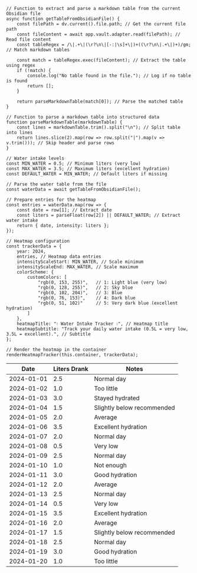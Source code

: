 ```dataviewjs
// Function to extract and parse a markdown table from the current Obsidian file
async function getTableFromObsidianFile() {
    const filePath = dv.current().file.path; // Get the current file path
    const fileContent = await app.vault.adapter.read(filePath); // Read file content
    const tableRegex = /\|.+\|(\r?\n\|[-:|\s]+\|)+((\r?\n\|.+\|)+)/gm; // Match markdown tables

    const match = tableRegex.exec(fileContent); // Extract the table using regex
    if (!match) {
        console.log("No table found in the file."); // Log if no table is found
        return [];
    }

    return parseMarkdownTable(match[0]); // Parse the matched table
}

// Function to parse a markdown table into structured data
function parseMarkdownTable(markdownTable) {
    const lines = markdownTable.trim().split("\n"); // Split table into lines
    return lines.slice(2).map(row => row.split("|").map(v => v.trim())); // Skip header and parse rows
}

// Water intake levels
const MIN_WATER = 0.5; // Minimum liters (very low)
const MAX_WATER = 3.5; // Maximum liters (excellent hydration)
const DEFAULT_WATER = MIN_WATER; // Default liters if missing

// Parse the water table from the file
const waterData = await getTableFromObsidianFile();

// Prepare entries for the heatmap
const entries = waterData.map(row => {
    const date = row[1]; // Extract date
    const liters = parseFloat(row[2]) || DEFAULT_WATER; // Extract water intake
    return { date, intensity: liters };
});

// Heatmap configuration
const trackerData = {
    year: 2024,
    entries, // Heatmap data entries
    intensityScaleStart: MIN_WATER, // Scale minimum
    intensityScaleEnd: MAX_WATER, // Scale maximum
    colorScheme: {
        customColors: [
            "rgb(0, 153, 255)",   // 1: Light blue (very low)
            "rgb(0, 128, 255)",   // 2: Sky blue
            "rgb(0, 102, 204)",   // 3: Blue
            "rgb(0, 76, 153)",    // 4: Dark blue
            "rgb(0, 51, 102)"     // 5: Very dark blue (excellent hydration)
        ]
    },
    heatmapTitle: "💧 Water Intake Tracker 💧", // Heatmap title
    heatmapSubtitle: "Track your daily water intake (0.5L = very low, 3.5L = excellent).", // Subtitle
};

// Render the heatmap in the container
renderHeatmapTracker(this.container, trackerData);
```

| Date       | Liters Drank | Notes                     |
| ---------- | ------------ | ------------------------- |
| 2024-01-01 | 2.5          | Normal day                |
| 2024-01-02 | 1.0          | Too little                |
| 2024-01-03 | 3.0          | Stayed hydrated           |
| 2024-01-04 | 1.5          | Slightly below recommended|
| 2024-01-05 | 2.0          | Average                   |
| 2024-01-06 | 3.5          | Excellent hydration       |
| 2024-01-07 | 2.0          | Normal day                |
| 2024-01-08 | 0.5          | Very low                  |
| 2024-01-09 | 2.5          | Normal day                |
| 2024-01-10 | 1.0          | Not enough                |
| 2024-01-11 | 3.0          | Good hydration            |
| 2024-01-12 | 2.0          | Average                   |
| 2024-01-13 | 2.5          | Normal day                |
| 2024-01-14 | 0.5          | Very low                  |
| 2024-01-15 | 3.5          | Excellent hydration       |
| 2024-01-16 | 2.0          | Average                   |
| 2024-01-17 | 1.5          | Slightly below recommended|
| 2024-01-18 | 2.5          | Normal day                |
| 2024-01-19 | 3.0          | Good hydration            |
| 2024-01-20 | 1.0          | Too little                |